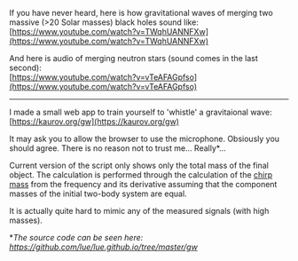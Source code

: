If you have never heard, here is how gravitational waves of merging two massive (>20 Solar masses) black holes sound like:<br>
[https://www.youtube.com/watch?v=TWqhUANNFXw](https://www.youtube.com/watch?v=TWqhUANNFXw)

And here is audio of merging neutron stars (sound comes in the last second):<br>
[https://www.youtube.com/watch?v=vTeAFAGpfso](https://www.youtube.com/watch?v=vTeAFAGpfso)

___

I made a small web app to train yourself to 'whistle' a gravitaional wave:
[https://kaurov.org/gw](https://kaurov.org/gw)

It may ask you to allow the browser to use the microphone. Obsiously you should agree. There is no reason not to trust me... Really*...

Current version of the script only shows only the total mass of the final object. The calculation is performed through the calculation of the [chirp mass](https://en.wikipedia.org/wiki/Chirp_mass) from the frequency and its derivative assuming that the component masses of the initial two-body system are equal.

It is actually quite hard to mimic any of the measured signals (with high masses).

*_The source code can be seen here: https://github.com/lue/lue.github.io/tree/master/gw_
